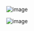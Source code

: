 ![image](https://user-images.githubusercontent.com/88237437/159332688-028378c0-24f7-444e-9914-1b464616f703.png)

![image](https://user-images.githubusercontent.com/88237437/159332732-478fc6c3-74a3-49ef-aa2c-c0401b7b6ea0.png)
